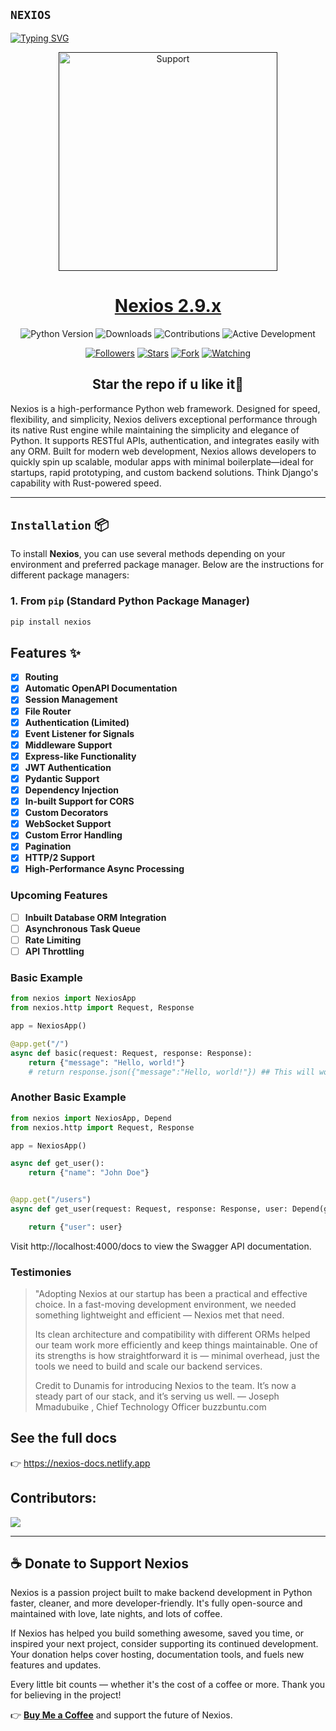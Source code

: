 ## `NEXIOS`

<div align="left">

<a href="https://git.io/typing-svg"><img src="https://readme-typing-svg.demolab.com?font=Fira+Code&pause=1000&color=4CAF50&center=true&width=435&lines=Nexios+ASGI+Framework;Fast%2C+Simple%2C+Flexible" alt="Typing SVG" /></a>

<p align="center">
  <a href="">
    <img alt=Support height="350" src="https://nexios-docs.netlify.app/icon.svg"> 
    </p>
    <h1 align="center">Nexios 2.9.x<br></h1>
    
   </a>
</p>

<!-- Badges Section -->
<p align="center">
  <img src="https://img.shields.io/badge/Python-3.9+-blue?logo=python" alt="Python Version">
  <img src="https://img.shields.io/badge/Downloads-10k/month-brightgreen" alt="Downloads">
  <img src="https://img.shields.io/badge/Contributions-Welcome-orange" alt="Contributions">
  <img src="https://img.shields.io/badge/Active Development-Yes-success" alt="Active Development">
</p>

<p align="center">
<a href="https://github.com/nexios-labs/Nexios?tab=followers"><img title="Followers" src="https://img.shields.io/github/followers/nexios-labs?label=Followers&style=social"></a>
<a href="https://github.com/nexios-labs/Nexios/stargazers/"><img title="Stars" src="https://img.shields.io/github/stars/nexios-labs/Nexios?&style=social"></a>
<a href="https://github.com/nexios-labs/Nexios/network/members"><img title="Fork" src="https://img.shields.io/github/forks/nexios-labs/Nexios?style=social"></a>
<a href="https://github.com/nexios-labs/Nexios/watchers"><img title="Watching" src="https://img.shields.io/github/watchers/nexios-labs/Nexios?label=Watching&style=social"></a>

</br>

<h2 align="center"> Star the repo if u like it🌟
</h2>

Nexios is a high-performance Python web framework. Designed for speed, flexibility, and simplicity, Nexios delivers exceptional performance through its native Rust engine while maintaining the simplicity and elegance of Python. It supports RESTful APIs, authentication, and integrates easily with any ORM. Built for modern web development, Nexios allows developers to quickly spin up scalable, modular apps with minimal boilerplate—ideal for startups, rapid prototyping, and custom backend solutions. Think Django's capability with Rust-powered speed.

---

## `Installation` 📦

To install **Nexios**, you can use several methods depending on your environment and preferred package manager. Below are the instructions for different package managers:

### 1. **From `pip`** (Standard Python Package Manager)

```bash
pip install nexios
```

## Features ✨

- [x] **Routing**
- [x] **Automatic OpenAPI Documentation**
- [x] **Session Management**
- [x] **File Router**
- [x] **Authentication (Limited)**
- [x] **Event Listener for Signals**
- [x] **Middleware Support**
- [x] **Express-like Functionality**
- [x] **JWT Authentication**
- [x] **Pydantic Support**
- [x] **Dependency Injection**
- [x] **In-built Support for CORS**
- [x] **Custom Decorators**
- [x] **WebSocket Support**
- [x] **Custom Error Handling**
- [x] **Pagination**
- [x] **HTTP/2 Support**
- [x] **High-Performance Async Processing**

### Upcoming Features

- [ ] **Inbuilt Database ORM Integration**
- [ ] **Asynchronous Task Queue**
- [ ] **Rate Limiting**
- [ ] **API Throttling**

### Basic Example

```py
from nexios import NexiosApp
from nexios.http import Request, Response

app = NexiosApp()

@app.get("/")
async def basic(request: Request, response: Response):
    return {"message": "Hello, world!"}
    # return response.json({"message":"Hello, world!"}) ## This will work for more control


```

### Another Basic Example

```py
from nexios import NexiosApp, Depend
from nexios.http import Request, Response

app = NexiosApp()

async def get_user():
    return {"name": "John Doe"}


@app.get("/users")
async def get_user(request: Request, response: Response, user: Depend(get_user)):

    return {"user": user}
```

Visit http://localhost:4000/docs to view the Swagger API documentation.

### Testimonies

> "Adopting Nexios at our startup has been a practical and effective choice. In a fast-moving development environment, we needed something lightweight and efficient — Nexios met that need.
>
> Its clean architecture and compatibility with different ORMs helped our team work more efficiently and keep things maintainable. One of its strengths is how straightforward it is — minimal overhead, just the tools we need to build and scale our backend services.
>
> Credit to Dunamis for introducing Nexios to the team. It’s now a steady part of our stack, and it’s serving us well.
> — Joseph Mmadubuike , Chief Technology Officer buzzbuntu.com

## See the full docs

👉 <a href="https://nexios-docs.netlify.app">https://nexios-docs.netlify.app</a>

## Contributors:

<a href="https://github.com/nexios-labs/nexios/graphs/contributors">
  <img src="https://contrib.rocks/image?repo=nexios-labs/nexios" />
</a>

---

## ☕ Donate to Support Nexios

Nexios is a passion project built to make backend development in Python faster, cleaner, and more developer-friendly. It's fully open-source and maintained with love, late nights, and lots of coffee.

If Nexios has helped you build something awesome, saved you time, or inspired your next project, consider supporting its continued development. Your donation helps cover hosting, documentation tools, and fuels new features and updates.

Every little bit counts — whether it's the cost of a coffee or more. Thank you for believing in the project!

👉 [**Buy Me a Coffee**](https://www.buymeacoffee.com/techwithdul) and support the future of Nexios.
